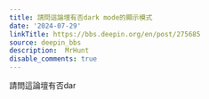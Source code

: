 ```yaml
---
title: 請問這論壇有否dark mode的顯示模式
date: '2024-07-29'
linkTitle: https://bbs.deepin.org/en/post/275685
source: deepin_bbs
description:  MrHunt 
disable_comments: true
---
```

請問這論壇有否dar
